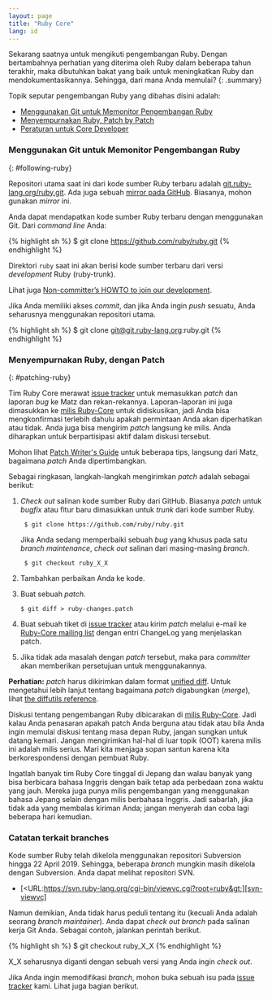 ```yaml
---
layout: page
title: "Ruby Core"
lang: id
---
```


Sekarang saatnya untuk mengikuti pengembangan Ruby. Dengan bertambahnya
perhatian yang diterima oleh Ruby dalam beberapa tahun terakhir, maka
dibutuhkan bakat yang baik untuk meningkatkan Ruby dan mendokumentasikannya.
Sehingga, dari mana Anda memulai?
{: .summary}

Topik seputar pengembangan Ruby yang dibahas disini adalah:

* [Menggunakan Git untuk Memonitor Pengembangan Ruby](#following-ruby)
* [Menyempurnakan Ruby, Patch by Patch](#patching-ruby)
* [Peraturan untuk Core Developer](#coding-standards)

### Menggunakan Git untuk Memonitor Pengembangan Ruby
{: #following-ruby}

Repositori utama saat ini dari kode sumber Ruby terbaru adalah
[git.ruby-lang.org/ruby.git][gitrlo].
Ada juga sebuah [mirror pada GitHub][7]. Biasanya, mohon gunakan *mirror* ini.

Anda dapat mendapatkan kode sumber Ruby terbaru dengan menggunakan Git.
Dari *command line* Anda:

{% highlight sh %}
$ git clone https://github.com/ruby/ruby.git
{% endhighlight %}

Direktori `ruby` saat ini akan berisi kode sumber terbaru dari versi
*development* Ruby (ruby-trunk).

Lihat juga [Non-committer’s HOWTO to join our development][noncommitterhowto].

Jika Anda memiliki akses *commit*, dan jika Anda ingin *push* sesuatu,
Anda seharusnya menggunakan repositori utama.

{% highlight sh %}
$ git clone git@git.ruby-lang.org:ruby.git
{% endhighlight %}

### Menyempurnakan Ruby, dengan Patch
{: #patching-ruby}

Tim Ruby Core merawat [issue tracker][10] untuk memasukkan *patch* dan laporan
*bug* ke Matz dan rekan-rekannya. Laporan-laporan ini juga dimasukkan ke
[milis Ruby-Core][mailing-lists] untuk didiskusikan, jadi Anda bisa
mengkonfirmasi terlebih dahulu apakah permintaan Anda akan diperhatikan atau
tidak. Anda juga bisa mengirim *patch* langsung ke milis. Anda diharapkan
untuk berpartisipasi aktif dalam diskusi tersebut.

Mohon lihat [Patch Writer's Guide][writing-patches] untuk beberapa tips,
langsung dari Matz, bagaimana *patch* Anda dipertimbangkan.

Sebagai ringkasan, langkah-langkah mengirimkan *patch* adalah sebagai
berikut:

1. *Check out* salinan kode sumber Ruby dari GitHub.
   Biasanya *patch* untuk *bugfix* atau fitur baru dimasukkan
   untuk *trunk* dari kode sumber Ruby.

        $ git clone https://github.com/ruby/ruby.git

   Jika Anda sedang memperbaiki sebuah *bug* yang khusus pada satu *branch
   maintenance*, *check out* salinan dari masing-masing *branch*.

        $ git checkout ruby_X_X

2.  Tambahkan perbaikan Anda ke kode.

3.  Buat sebuah *patch*.

        $ git diff > ruby-changes.patch

4.  Buat sebuah tiket di [issue tracker][10] atau kirim *patch* melalui e-mail
    ke [Ruby-Core mailing list][mailing-lists] dengan entri ChangeLog yang
    menjelaskan patch.

5.  Jika tidak ada masalah dengan *patch* tersebut, maka para *committer* akan
    memberikan persetujuan untuk menggunakannya.

**Perhatian:** *patch* harus dikirimkan dalam format [unified diff][12].
Untuk mengetahui lebih lanjut tentang bagaimana *patch* digabungkan
(*merge*), lihat [the diffutils reference][13].

Diskusi tentang pengembangan Ruby dibicarakan di
[milis Ruby-Core][mailing-lists]. Jadi kalau Anda penasaran
apakah patch Anda berguna atau tidak atau bila Anda ingin
memulai diskusi tentang masa depan Ruby, jangan sungkan untuk datang
kemari. Jangan mengirimkan hal-hal di luar topik (OOT) karena milis ini
adalah milis serius. Mari kita menjaga sopan santun karena kita
berkorespondensi dengan pembuat Ruby.

Ingatlah banyak tim Ruby Core tinggal di Jepang dan walau banyak yang
bisa berbicara bahasa Inggris dengan baik tetap ada perbedaan zona waktu
yang jauh. Mereka juga punya milis pengembangan yang menggunakan bahasa
Jepang selain dengan milis berbahasa Inggris. Jadi sabarlah, jika tidak
ada yang membalas kiriman Anda; jangan menyerah dan coba lagi beberapa
hari kemudian.


### Catatan terkait branches

Kode sumber Ruby telah dikelola menggunakan repositori Subversion hingga
22 April 2019.
Sehingga, beberapa *branch* mungkin masih dikelola dengan Subversion.
Anda dapat melihat repositori SVN.

* [&lt;URL:https://svn.ruby-lang.org/cgi-bin/viewvc.cgi?root=ruby&gt;][svn-viewvc]

Namun demikian, Anda tidak harus peduli tentang itu (kecuali Anda adalah
seorang *branch maintainer*).
Anda dapat *check out branch* pada salinan kerja Git Anda.
Sebagai contoh, jalankan perintah berikut.

{% highlight sh %}
$ git checkout ruby_X_X
{% endhighlight %}

X_X seharusnya diganti dengan sebuah versi yang Anda ingin *check out*.

Jika Anda ingin memodifikasi *branch*, mohon buka sebuah isu pada [issue tracker][10] kami.
Lihat juga bagian berikut.

[gitrlo]: https://git.ruby-lang.org/ruby.git
[mailing-lists]: /en/community/mailing-lists/
[writing-patches]: /en/community/ruby-core/writing-patches/
[noncommitterhowto]: https://github.com/shyouhei/ruby/wiki/noncommitterhowto
[svn-viewvc]: https://svn.ruby-lang.org/cgi-bin/viewvc.cgi?root=ruby
[7]: https://github.com/ruby/ruby
[10]: https://bugs.ruby-lang.org/
[12]: http://www.gnu.org/software/diffutils/manual/html_node/Unified-Format.html
[13]: http://www.gnu.org/software/diffutils/manual/html_node/Merging-with-patch.html#Merging%20with%20patch
